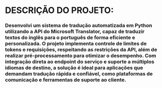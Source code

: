 # DESCRIÇÃO DO PROJETO:
### Desenvolvi um sistema de tradução automatizada em Python utilizando a API do Microsoft Translator, capaz de traduzir textos do inglês para o português de forma eficiente e personalizada. O projeto implementa controle de limites de tokens e requisições, respeitando as restrições da API, além de realizar pré-processamento para otimizar o desempenho. Com integração direta ao endpoint do serviço e suporte a múltiplos idiomas de destino, a solução é ideal para aplicações que demandam tradução rápida e confiável, como plataformas de comunicação e ferramentas de suporte ao cliente.

